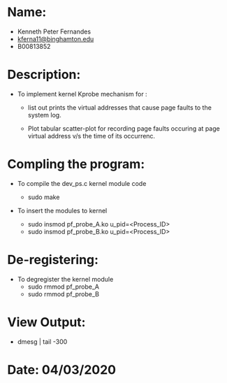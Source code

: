 # Name:
- Kenneth Peter Fernandes
- <kferna11@binghamton.edu>
- B00813852

# Description:
- To implement kernel Kprobe mechanism for :

    - list out prints the virtual addresses that cause page faults to the system log.

    - Plot tabular scatter-plot for recording page faults occuring at page virtual address v/s the time of its occurrenc.

# Compling the program:
- To compile the dev_ps.c kernel module code
    - sudo make 

- To insert the modules to kernel
    - sudo insmod pf_probe_A.ko u_pid=<Process_ID>
    - sudo insmod pf_probe_B.ko u_pid=<Process_ID>

# De-registering:
- To degregister the kernel module
    - sudo rmmod pf_probe_A
    - sudo rmmod pf_probe_B

# View Output:
- dmesg | tail -300

# Date: 04/03/2020
